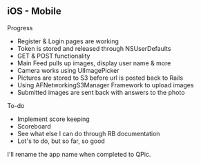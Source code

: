## iOS - Mobile

Progress

- Register & Login pages are working 
- Token is stored and released through NSUserDefaults
- GET & POST functionality 
- Main Feed pulls up images, display user name & more
- Camera works using UIImagePicker
- Pictures are stored to S3 before url is posted back to Rails
- Using AFNetworkingS3Manager Framework to upload images
- Submitted images are sent back with answers to the photo

To-do

- Implement score keeping 
- Scoreboard
- See what else I can do through RB documentation 
- Lot's to do, but so far, so good 

I'll rename the app name when completed to QPic. 
